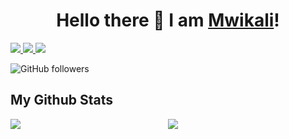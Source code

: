 <h1 align="center">
Hello there 👋 I am <a href="https://github.com/mwikalikyalo/personal-portfolio">Mwikali</a>!
</h1>
<a href="https://www.linkedin.com/in/winifredmwikali/" target="_blank" rel="noopener noreferrer">
  <img src="https://img.shields.io/badge/LinkedIn-Mwikali%20-blue?logo=linkedin&logoColor=blue&color=white" />
</a>

<a href="mailto:winniemwikali07@gmail.com" target="_blank" rel="noopener noreferrer">
  <img src="https://img.shields.io/badge/Gmail-Mwikali%20-white?logo=gmail&logoColor=&color=white" />
</a>

<a href="https://twitter.com/_mwikali_kyalo" target="_blank" rel="noopener noreferrer">
  <img src="https://img.shields.io/badge/Twitter-Mwikali%20-white?logo=twitter&/follow/Janey?style=social" />
</a>



 ![GitHub followers](https://img.shields.io/github/followers/mwikalikyalo?style=social) 

<!-- | ![Stack Exchange reputation](https://img.shields.io/stackexchange/stackoverflow/r/7818605) -->

## My Github Stats

<div style="display: flex;">
    <div style="width: 50%;">
        <img src="https://github-readme-streak-stats.herokuapp.com?user=mwikalikyalo&theme=gotham" />
    </div>
    <div style="width: 50%;">
        <img src="https://github-readme-stats.vercel.app/api?username=mwikalikyalo&theme=gotham&custom_title=Mwikali's%20github%20stats" />
    </div>
</div>

<!-- ![Jane's wakatime stats](https://github-readme-stats.vercel.app/api/wakatime?username=njoroge_jane&theme=gotham&layout=compact) -->